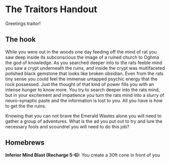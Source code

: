 # The Traitors Handout
Greetings traitor!

## The hook
While you were out in the woods one day feeding off the mind of rat you saw deep inside its subconscious the image of a ruined church to Oghma the god of knowledge. As you searched deeper into to the rats feeble mind you saw a crypt underneath the ruins, and inside the crypt was multifaceted polished black gemstone that looks like broken obsidian. Even from the rats tiny sense you could feel the immense untapped psychic energy that the rock possessed. Just the thought of that kind of power fills you with an intense hunger to know more. You try to search deeper into the rats mind, but in your excitement and impatience you turn the rats mind into a slurry of neuro-synaptic paste and the information is lost to you. All you have is how to get the the ruins. 

Knowing that you can not brave the Emerald Wastes alone you will need to gather a group of adventures. What is the ad you put out to try and lure the necessary fools and scoundrel you will need to do this job?

## Homebrews

**Inferior Mind Blast (Recharge 5-6):** You create a 30ft cone in front of you